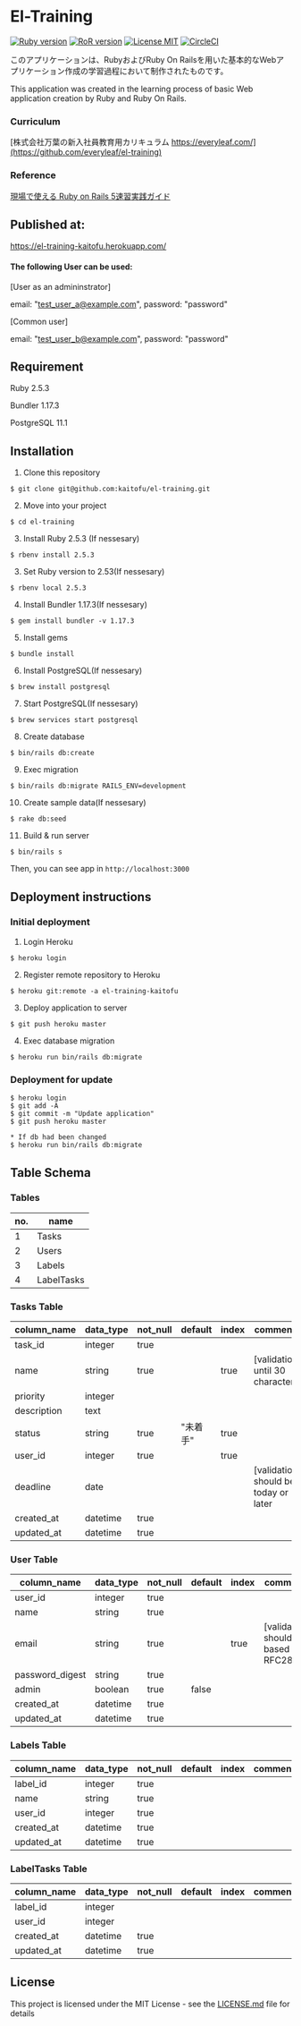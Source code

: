 # El-Training
[![Ruby version](https://img.shields.io/badge/Ruby-2.5.3-red.svg)]()
[![RoR version](https://img.shields.io/badge/Ruby%20on%20Rails-5.2.2-red.svg)]()
[![License MIT](https://img.shields.io/badge/License-MIT-lightgrey.svg)]()
[![CircleCI](https://img.shields.io/circleci/project/github/kaitofu/el-training.svg)]()

このアプリケーションは、RubyおよびRuby On Railsを用いた基本的なWebアプリケーション作成の学習過程において制作されたものです。

This application was created in the learning process of basic Web application creation by Ruby and Ruby On Rails.

### Curriculum
[株式会社万葉の新入社員教育用カリキュラム https://everyleaf.com/](https://github.com/everyleaf/el-training)

### Reference
[現場で使える Ruby on Rails 5速習実践ガイド](https://www.amazon.co.jp/%E7%8F%BE%E5%A0%B4%E3%81%A7%E4%BD%BF%E3%81%88%E3%82%8B-Ruby-Rails-5%E9%80%9F%E7%BF%92%E5%AE%9F%E8%B7%B5%E3%82%AC%E3%82%A4%E3%83%89-%E5%A4%A7%E5%A0%B4%E5%AF%A7%E5%AD%90/dp/4839962227)

## Published at:
https://el-training-kaitofu.herokuapp.com/

#### The following User can be used:


[User as an admininstrator]

email: "test_user_a@example.com",  password: "password"

[Common user] 

email: "test_user_b@example.com",  password: "password"
  

## Requirement
Ruby 2.5.3

Bundler 1.17.3

PostgreSQL 11.1

## Installation

1. Clone this repository
```
$ git clone git@github.com:kaitofu/el-training.git
```

2. Move into your project
```
$ cd el-training
```

3. Install Ruby 2.5.3 (If nessesary) 
```
$ rbenv install 2.5.3
```

3. Set Ruby version to 2.53(If nessesary)
```
$ rbenv local 2.5.3
```

4. Install Bundler 1.17.3(If nessesary)
```
$ gem install bundler -v 1.17.3
```

5. Install gems
```
$ bundle install
```

6. Install PostgreSQL(If nessesary)
```
$ brew install postgresql
```

7. Start PostgreSQL(If nessesary)
```
$ brew services start postgresql
```

8. Create database
```
$ bin/rails db:create
```

9. Exec migration
```
$ bin/rails db:migrate RAILS_ENV=development
```

10. Create sample data(If nessesary)
```
$ rake db:seed
```

11. Build & run server
```
$ bin/rails s
```
Then, you can see app in `http://localhost:3000`


## Deployment instructions
### Initial deployment
1. Login Heroku
```
$ heroku login
```

2. Register remote repository to Heroku
```
$ heroku git:remote -a el-training-kaitofu
```

3. Deploy application to server
```
$ git push heroku master
```

4. Exec database migration
```
$ heroku run bin/rails db:migrate
```

### Deployment for update
```
$ heroku login
$ git add -A
$ git commit -m "Update application"
$ git push heroku master

* If db had been changed
$ heroku run bin/rails db:migrate
```

## Table Schema

### Tables
| no. | name  |
| --- | ----- |
| 1   | Tasks  |
| 2   | Users  |
| 3   | Labels |
| 4   | LabelTasks |


### Tasks Table
| column_name | data_type | not_null | default | index | comments                                       |
| ----------- | --------- | -------- | ------- | ----- | ---------------------------------------------- |
| task_id     | integer   | true     |         |       |                                                |
| name        | string    | true     |         | true  | [validation] until 30 character      s         |
| priority    | integer   |          |         |       |                                                |
| description | text      |          |         |       |                                                |
| status      | string    | true     | "未着手" | true  |                                                |
| user_id     | integer   | true     |         | true  |                                                |
| deadline    | date      |          |         |       | [validation] should be today or later          |
| created_at  | datetime  | true     |         |       |                                                |
| updated_at  | datetime  | true     |         |       |                                                |

### User Table
| column_name     | data_type | not_null | default | index | comments |
| --------------- | --------- | -------- | ------- | ----- | -------- |
| user_id         | integer   | true     |         |       |          |
| name            | string    | true     |         |       |          |
| email           | string    | true     |         | true  | [validation] should be based on RFC2822 |
| password_digest | string    | true     |         |       |          |
| admin           | boolean   | true     | false   |       |          |
| created_at      | datetime  | true     |         |       |          |
| updated_at      | datetime  | true     |         |       |          |


### Labels Table
| column_name | data_type | not_null | default | index | comments |
| ----------- | --------- | -------- | ------- | ----- | -------- |
| label_id    | integer   | true     |         |       |          |
| name        | string    | true     |         |       |          |
| user_id     | integer   | true     |         |       |          |
| created_at  | datetime  | true     |         |       |          |
| updated_at  | datetime  | true     |         |       |          |

### LabelTasks Table
| column_name | data_type | not_null | default | index | comments |
| ----------- | --------- | -------- | ------- | ----- | -------- |
| label_id    | integer   |          |         |       |          |
| user_id     | integer   |          |         |       |          |
| created_at  | datetime  | true     |         |       |          |
| updated_at  | datetime  | true     |         |       |          |

## License
This project is licensed under the MIT License - see the [LICENSE.md](https://github.com/kaitofu/el-training/blob/master/LICENSE.md) file for details 

